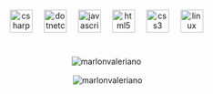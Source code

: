 
#
<div align="center">
  <img src="https://cdn.jsdelivr.net/gh/devicons/devicon/icons/csharp/csharp-original.svg" height="40" alt="csharp logo"  />
  <img width="12" />
  <img src="https://cdn.jsdelivr.net/gh/devicons/devicon/icons/dotnetcore/dotnetcore-original.svg" height="40" alt="dotnetcore logo"  />
  <img width="12" />
  <img src="https://cdn.jsdelivr.net/gh/devicons/devicon/icons/javascript/javascript-original.svg" height="40" alt="javascript logo"  />
  <img width="12" />
  <img src="https://cdn.jsdelivr.net/gh/devicons/devicon/icons/html5/html5-original.svg" height="40" alt="html5 logo"  />
  <img width="12" />
  <img src="https://cdn.jsdelivr.net/gh/devicons/devicon/icons/css3/css3-original.svg" height="40" alt="css3 logo"  />
  <img width="12" />
  <img src="https://cdn.jsdelivr.net/gh/devicons/devicon/icons/linux/linux-original.svg" height="40" alt="linux logo"  />
</div>

#
<p align="center"><img align="center" src="https://github-readme-stats.vercel.app/api/top-langs?username=marvaleri&show_icons=true&theme=midnight-purple&hide_border=true&locale=en&layout=compact" alt="marlonvaleriano" /></p>

<p align="center">&nbsp;<img align="center" src="https://github-readme-stats.vercel.app/api?username=marvaleri&theme=midnight-purple&show_icons=true&&hide_border=true&locale=en" alt="marlonvaleriano" /></p>
